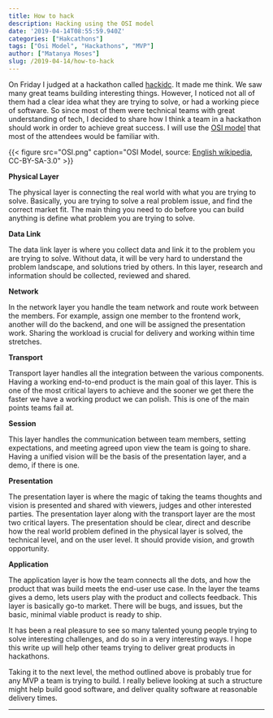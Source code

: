 ```yaml
---
title: How to hack
description: Hacking using the OSI model
date: '2019-04-14T08:55:59.940Z'
categories: ["Hakcathons"]
tags: ["Osi Model", "Hackathons", "MVP"]
author: ["Matanya Moses"]
slug: /2019-04-14/how-to-hack
---
```


On Friday I judged at a hackathon called [hackidc](http://2019.hackidc.com/). It made me think. We saw many great teams building interesting things. However, I noticed not all of them had a clear idea what they are trying to solve, or had a working piece of software. So since most of them were technical teams with great understanding of tech, I decided to share how I think a team in a hackathon should work in order to achieve great success. I will use the [OSI model](https://en.wikipedia.org/wiki/OSI_model) that most of the attendees would be familiar with.

{{< figure src="OSI.png" caption="OSI Model, source: [English wikipedia](https://en.wikipedia.org/wiki/OSI_model), CC-BY-SA-3.0" >}}

**Physical Layer**

The physical layer is connecting the real world with what you are trying to solve. Basically, you are trying to solve a real problem issue, and find the correct market fit. The main thing you need to do before you can build anything is define what problem you are trying to solve.

**Data Link**

The data link layer is where you collect data and link it to the problem you are trying to solve. Without data, it will be very hard to understand the problem landscape, and solutions tried by others. In this layer, research and information should be collected, reviewed and shared.

**Network**

In the network layer you handle the team network and route work between the members. For example, assign one member to the frontend work, another will do the backend, and one will be assigned the presentation work. Sharing the workload is crucial for delivery and working within time stretches.

**Transport**

Transport layer handles all the integration between the various components. Having a working end-to-end product is the main goal of this layer. This is one of the most critical layers to achieve and the sooner we get there the faster we have a working product we can polish. This is one of the main points teams fail at.

**Session**

This layer handles the communication between team members, setting expectations, and meeting agreed upon view the team is going to share. Having a unified vision will be the basis of the presentation layer, and a demo, if there is one.

**Presentation**

The presentation layer is where the magic of taking the teams thoughts and vision is presented and shared with viewers, judges and other interested parties. The presentation layer along with the transport layer are the most two critical layers. The presentation should be clear, direct and describe how the real world problem defined in the physical layer is solved, the technical level, and on the user level. It should provide vision, and growth opportunity.

**Application**

The application layer is how the team connects all the dots, and how the product that was build meets the end-user use case. In the layer the teams gives a demo, lets users play with the product and collects feedback. This layer is basically go-to market. There will be bugs, and issues, but the basic, minimal viable product is ready to ship.

It has been a real pleasure to see so many talented young people trying to solve interesting challenges, and do so in a very interesting ways. I hope this write up will help other teams trying to deliver great products in hackathons.

Taking it to the next level, the method outlined above is probably true for any MVP a team is trying to build. I really believe looking at such a structure might help build good software, and deliver quality software at reasonable delivery times.

---
